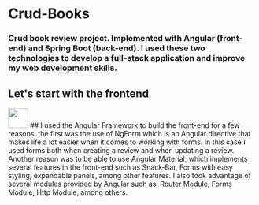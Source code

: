 # Crud-Books
### Crud book review project. Implemented with Angular (front-end) and Spring Boot (back-end). I used these two technologies to develop a full-stack application and improve my web development skills.

## Let's start with the frontend
<img src="https://cdn.jsdelivr.net/gh/devicons/devicon/icons/angularjs/angularjs-original.svg"  width="40" height="40" />
## I used the Angular Framework to build the front-end for a few reasons, the first was the use of NgForm which is an Angular directive that makes life a lot easier when it comes to working with forms. In this case I used forms both when creating a review and when updating a review. Another reason was to be able to use Angular Material, which implements several features in the front-end such as Snack-Bar, Forms with easy styling, expandable panels, among other features. I also took advantage of several modules provided by Angular such as: Router Module, Forms Module, Http Module, among others.

